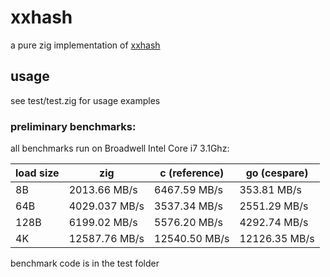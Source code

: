 # xxhash

a pure zig implementation of [xxhash](https://github.com/Cyan4973/xxHash)

## usage
see test/test.zig for usage examples

### preliminary benchmarks:

all benchmarks run on Broadwell Intel Core i7 3.1Ghz:

| load size | zig           | c (reference) | go (cespare)  |
| --------- | ------------- | ------------- | ------------- |
| 8B        | 2013.66 MB/s  | 6467.59 MB/s  | 353.81 MB/s   |
| 64B       | 4029.037 MB/s | 3537.34 MB/s  | 2551.29 MB/s  |
| 128B      | 6199.02 MB/s  | 5576.20 MB/s  | 4292.74 MB/s  |
| 4K        | 12587.76 MB/s | 12540.50 MB/s | 12126.35 MB/s |  |

benchmark code is in the test folder